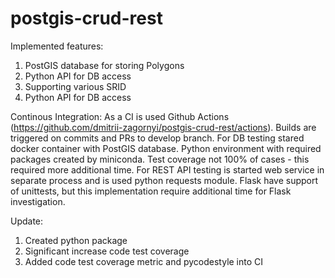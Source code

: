 # postgis-crud-rest
Implemented features:
1. PostGIS database for storing Polygons
2. Python API for DB access
3. Supporting various SRID
4. Python API for DB access

Continous Integration:
As a CI is used Github Actions (https://github.com/dmitrii-zagornyi/postgis-crud-rest/actions). Builds are triggered on commits and PRs to develop branch. For DB testing stared docker container with PostGIS database. Python environment with required packages created by miniconda. Test coverage not 100% of cases - this required more additional time. For REST API testing is started web service in separate process and is used python requests module. Flask have support of unittests, but this implementation require additional time for Flask investigation.

Update:
1. Created python package
2. Significant increase code test coverage
3. Added code test coverage metric and pycodestyle into CI

